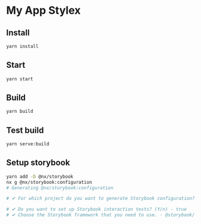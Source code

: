 # My App Stylex

## Install

```sh
yarn install
```

## Start

```sh
yarn start
```

## Build

```sh
yarn build
```

## Test build

```sh
yarn serve:build
```

## Setup storybook

```sh
yarn add -D @nx/storybook
nx g @nx/storybook:configuration
# Generating @nx/storybook:configuration

# ✔ For which project do you want to generate Storybook configuration? · my-app-stylex

# ✔ Do you want to set up Storybook interaction tests? (Y/n) · true
# ✔ Choose the Storybook framework that you need to use. · @storybook/react-webpack5
```
